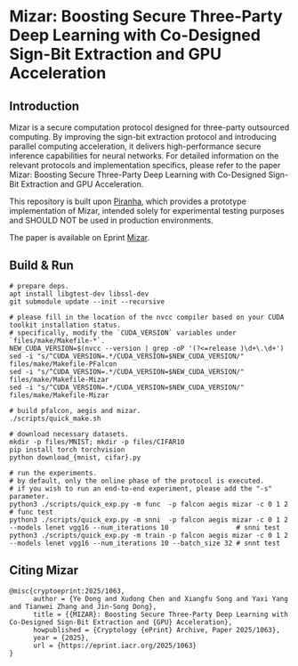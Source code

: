 # Mizar: Boosting Secure Three-Party Deep Learning with Co-Designed Sign-Bit Extraction and GPU Acceleration


## Introduction

Mizar is a secure computation protocol designed for three-party outsourced computing. By improving the sign-bit extraction protocol and introducing parallel computing acceleration, it delivers high-performance secure inference capabilities for neural networks. For detailed information on the relevant protocols and implementation specifics, please refer to the paper Mizar: Boosting Secure Three-Party Deep Learning with Co-Designed Sign-Bit Extraction and GPU Acceleration. 

This repository is built upon [Piranha](https://github.com/ucbrise/piranha), which provides a prototype implementation of Mizar, intended solely for experimental testing purposes and SHOULD NOT be used in production environments.

The paper is available on Eprint [Mizar](https://eprint.iacr.org/2025/1063).


## Build & Run

```shell
# prepare deps.
apt install libgtest-dev libssl-dev
git submodule update --init --recursive

# please fill in the location of the nvcc compiler based on your CUDA toolkit installation status. 
# specifically, modify the `CUDA_VERSION` variables under `files/make/Makefile-*`.
NEW_CUDA_VERSION=$(nvcc --version | grep -oP '(?<=release )\d+\.\d+')
sed -i "s/^CUDA_VERSION=.*/CUDA_VERSION=$NEW_CUDA_VERSION/" files/make/Makefile-PFalcon
sed -i "s/^CUDA_VERSION=.*/CUDA_VERSION=$NEW_CUDA_VERSION/" files/make/Makefile-Mizar
sed -i "s/^CUDA_VERSION=.*/CUDA_VERSION=$NEW_CUDA_VERSION/" files/make/Makefile-Mizar

# build pfalcon, aegis and mizar.
./scripts/quick_make.sh

# download necessary datasets.
mkdir -p files/MNIST; mkdir -p files/CIFAR10
pip install torch torchvision
python download_{mnist, cifar}.py

# run the experiments.
# by default, only the online phase of the protocol is executed. 
# if you wish to run an end-to-end experiment, please add the "-s" parameter.
python3 ./scripts/quick_exp.py -m func  -p falcon aegis mizar -c 0 1 2                                                          # func test
python3 ./scripts/quick_exp.py -m snni  -p falcon aegis mizar -c 0 1 2 --models lenet vgg16 --num_iterations 10                 # snni test
python3 ./scripts/quick_exp.py -m train -p falcon aegis mizar -c 0 1 2 --models lenet vgg16 --num_iterations 10 --batch_size 32 # snnt test
```

## Citing Mizar

```text
@misc{cryptoeprint:2025/1063,
      author = {Ye Dong and Xudong Chen and Xiangfu Song and Yaxi Yang and Tianwei Zhang and Jin-Song Dong},
      title = {{MIZAR}: Boosting Secure Three-Party Deep Learning with Co-Designed Sign-Bit Extraction and {GPU} Acceleration},
      howpublished = {Cryptology {ePrint} Archive, Paper 2025/1063},
      year = {2025},
      url = {https://eprint.iacr.org/2025/1063}
}
```
